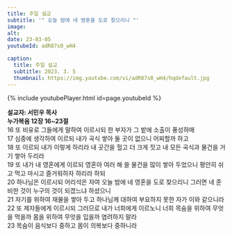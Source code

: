 ```yaml
---
title: 주일 설교
subtitle: '" 오늘 밤에 네 영혼을 도로 찾으리니 "'
image: 
alt:
date: 23-03-05
youtubeId: adR87s0_wH4

caption:
  title: 주일 설교
  subtitle: 2023. 3. 5
  thumbnail: https://img.youtube.com/vi/adR87s0_wH4/hqdefault.jpg
---
```

{% include youtubePlayer.html id=page.youtubeId %}

**설교자: 서민우 목사**  
**누가복음 12장 16~23절**  
16 또 비유로 그들에게 말하여 이르시되 한 부자가 그 밭에 소출이 풍성하매  
17 심중에 생각하여 이르되 내가 곡식 쌓아 둘 곳이 없으니 어찌할까 하고  
18 또 이르되 내가 이렇게 하리라 내 곳간을 헐고 더 크게 짓고 내 모든 곡식과 물건을 거기 쌓아 두리라  
19 또 내가 내 영혼에게 이르되 영혼아 여러 해 쓸 물건을 많이 쌓아 두었으니 평안히 쉬고 먹고 마시고 즐거워하자 하리라 하되  
20 하나님은 이르시되 어리석은 자여 오늘 밤에 네 영혼을 도로 찾으리니 그러면 네 준비한 것이 누구의 것이 되겠느냐 하셨으니  
21 자기를 위하여 재물을 쌓아 두고 하나님께 대하여 부요하지 못한 자가 이와 같으니라  
22 또 제자들에게 이르시되 그러므로 내가 너희에게 이르노니 너희 목숨을 위하여 무엇을 먹을까 몸을 위하여 무엇을 입을까 염려하지 말라  
23 목숨이 음식보다 중하고 몸이 의복보다 중하니라
